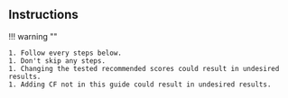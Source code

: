 ## Instructions

!!! warning ""

    1. Follow every steps below.
    1. Don't skip any steps.
    1. Changing the tested recommended scores could result in undesired results.
    1. Adding CF not in this guide could result in undesired results.
